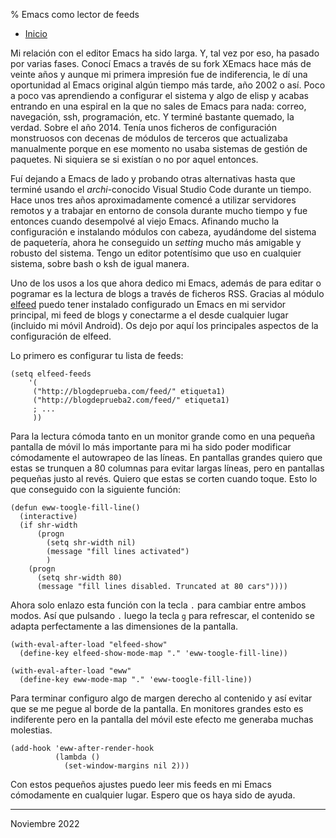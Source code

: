 % Emacs como lector de feeds

- [Inicio](../index.html)


Mi relación con el editor Emacs ha sido larga. Y, tal vez por eso, ha pasado por
varias fases. Conocí Emacs a través de su fork XEmacs hace más de veinte años y
aunque mi primera impresión fue de indiferencia, le dí una oportunidad al Emacs
original algún tiempo más tarde, año 2002 o así. Poco a poco vas aprendiendo a
configurar el sistema y algo de elisp y acabas entrando en una espiral en la que
no sales de Emacs para nada: correo, navegación, ssh, programación, etc. Y
terminé bastante quemado, la verdad. Sobre el año 2014. Tenía unos ficheros de
configuración monstruosos con decenas de módulos de terceros que actualizaba
manualmente porque en ese momento no usaba sistemas de gestión de paquetes. Ni
siquiera se si existían o no por aquel entonces.

Fuí dejando a Emacs de lado y probando otras alternativas hasta que terminé
usando el *archi*-conocido Visual Studio Code durante un tiempo. Hace unos tres
años aproximadamente comencé a utilizar servidores remotos y a trabajar en
entorno de consola durante mucho tiempo y fue entonces cuando desempolvé al
viejo Emacs. Afinando mucho la configuración e instalando módulos con cabeza,
ayudándome del sistema de paquetería, ahora he conseguido un *setting* mucho más
amigable y robusto del sistema. Tengo un editor potentísimo que uso en cualquier
sistema, sobre bash o ksh de igual manera.

Uno de los usos a los que ahora dedico mi Emacs, además de para editar o
pogramar es la lectura de blogs a través de ficheros RSS. Gracias al módulo
[elfeed](https://github.com/skeeto/elfeed) puedo tener instalado configurado un
Emacs en mi servidor principal, mi feed de blogs y conectarme a el desde
cualquier lugar (incluido mi móvil Android). Os dejo por aquí los principales
aspectos de la configuración de elfeed.

Lo primero es configurar tu lista de feeds:

```
(setq elfeed-feeds
    '(
     ("http://blogdeprueba.com/feed/" etiqueta1)
     ("http://blogdeprueba2.com/feed/" etiqueta1)
     ; ...
     ))
```

Para la lectura cómoda tanto en un monitor grande como en una pequeña pantalla
de móvil lo más importante para mi ha sido poder modificar cómodamente el
autowrapeo de las líneas. En pantallas grandes quiero que estas se trunquen a 80
columnas para evitar largas líneas, pero en pantallas pequeñas justo al
revés. Quiero que estas se corten cuando toque. Esto lo que conseguido con la
siguiente función:

```
(defun eww-toogle-fill-line()
  (interactive)
  (if shr-width                                    
      (progn
        (setq shr-width nil)
        (message "fill lines activated")
        )
    (progn
      (setq shr-width 80)
      (message "fill lines disabled. Truncated at 80 cars"))))

```

Ahora solo enlazo esta función con la tecla `.` para cambiar entre ambos
modos. Así que pulsando `.`  luego la tecla `g` para refrescar, el contenido se
adapta perfectamente a las dimensiones de la pantalla.

```
(with-eval-after-load "elfeed-show"
  (define-key elfeed-show-mode-map "." 'eww-toogle-fill-line))

(with-eval-after-load "eww"
  (define-key eww-mode-map "." 'eww-toogle-fill-line))
```

Para terminar configuro algo de margen derecho al contenido y así evitar que se
me pegue al borde de la pantalla. En monitores grandes esto es indiferente pero
en la pantalla del móvil este efecto me generaba muchas molestias.

```
(add-hook 'eww-after-render-hook
          (lambda ()
            (set-window-margins nil 2)))
```

Con estos pequeños ajustes puedo leer mis feeds en mi Emacs cómodamente en
cualquier lugar.  Espero que os haya sido de ayuda.




---

Noviembre 2022
